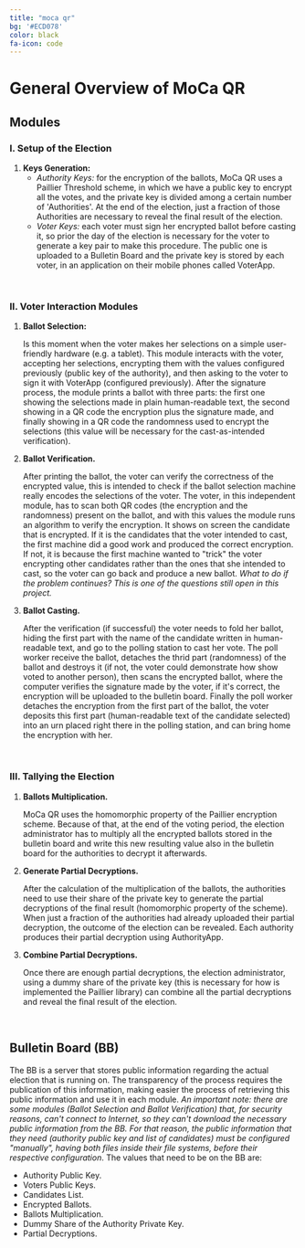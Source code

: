 ```yaml
---
title: "moca qr"
bg: '#ECD078'
color: black
fa-icon: code
---
```


# General Overview of MoCa QR

## **Modules**

### I. Setup of the Election
1. **Keys Generation:**
    - *Authority Keys:* for the encryption of the ballots, MoCa QR uses a Paillier Threshold scheme, in which we have a public key to encrypt all the votes, and the private key is divided among a certain number of 'Authorities'. At the end of the election, just a fraction of those Authorities are necessary to reveal the final result of the election.
    - *Voter Keys:* each voter must sign her encrypted ballot before casting it, so prior the day of the election is necessary for the voter to generate a key pair to make this procedure. The public one is uploaded to a Bulletin Board and the private key is stored by each voter, in an application on their mobile phones called VoterApp.

<br/>

### II. Voter Interaction Modules
1. **Ballot Selection:**

    Is this moment when the voter makes her selections on a simple user-friendly hardware (e.g. a tablet). This module interacts with the voter, accepting her selections, encrypting them with the values configured previously (public key of the authority), and then asking to the voter to sign it with VoterApp (configured previously). After the signature process, the module prints a ballot with three parts: the first one showing the selections made in plain human-readable text, the second showing in a QR code the encryption plus the signature made, and finally showing in a QR code the randomness used to encrypt the selections (this value will be necessary for the cast-as-intended verification).

2. **Ballot Verification.**

    After printing the ballot, the voter can verify the correctness of the encrypted value, this is intended to check if the ballot selection machine really encodes the selections of the voter. The voter, in this independent module, has to scan both QR codes (the encryption and the randomness) present on the ballot, and with this values the module runs an algorithm to verify the encryption. It shows on screen the candidate that is encrypted. If it is the candidates that the voter intended to cast, the first machine did a good work and produced the correct encryption. If not, it is because the first machine wanted to "trick" the voter encrypting other candidates rather than the ones that she intended to cast, so the voter can go back and produce a new ballot. *What to do if the problem continues? This is one of the questions still open in this project.*

3. **Ballot Casting.**

    After the verification (if successful) the voter needs to fold her ballot, hiding the first part with the name of the candidate written in human-readable text, and go to the polling station to cast her vote. The poll worker receive the ballot, detaches the thrid part (randomness) of the ballot and destroys it (if not, the voter could demonstrate how show voted to another person), then scans the encrypted ballot, where the computer verifies the signature made by the voter, if it's correct, the encryption will be uploaded to the bulletin board. Finally the poll worker detaches the encryption from the first part of the ballot, the voter deposits this first part (human-readable text of the candidate selected) into an urn placed right there in the polling station, and can bring home the encryption with her.

<br/>
    
### III. Tallying the Election
1. **Ballots Multiplication.**

    MoCa QR uses the homomorphic property of the Paillier encryption scheme. Because of that, at the end of the voting period, the election administrator has to multiply all the encrypted ballots stored in the bulletin board and write this new resulting value also in the bulletin board for the authorities to decrypt it afterwards.

2. **Generate Partial Decryptions.**

    After the calculation of the multiplication of the ballots, the authorities need to use their share of the private key to generate the partial decryptions of the final result (homomorphic property of the scheme). When just a fraction of the authorities had already uploaded their partial decryption, the outcome of the election can be revealed. Each authority produces their partial decryption using AuthorityApp.

3. **Combine Partial Decryptions.**

    Once there are enough partial decryptions, the election administrator, using a dummy share of the private key (this is necessary for how is implemented the Paillier library) can combine all the partial decryptions and reveal the final result of the election.

<br/>

## **Bulletin Board (BB)**

The BB is a server that stores public information regarding the actual election that is running on. The transparency of the process requires the publication of this information, making easier the process of retrieving this public information and use it in each module. *An important note: there are some modules (Ballot Selection and Ballot Verification) that, for security reasons, can't connect to Internet, so they can't download the necessary public information from the BB. For that reason, the public information that they need (authority public key and list of candidates) must be configured "manually", having both files inside their file systems, before their respective configuration*. The values that need to be on the BB are:

- Authority Public Key.
- Voters Public Keys.
- Candidates List.
- Encrypted Ballots.
- Ballots Multiplication.
- Dummy Share of the Authority Private Key. 
- Partial Decryptions.